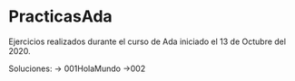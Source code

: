 # PracticasAda
Ejercicios realizados durante el curso de Ada iniciado el 13 de Octubre del 2020.

Soluciones:
-> 001HolaMundo
->002

